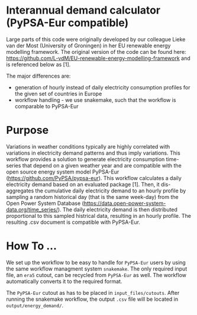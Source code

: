 # Interannual demand calculator (PyPSA-Eur compatible)

Large parts of this code were originally developed by our colleague Lieke van der Most (University of Groningen) in her EU renewable energy modelling framework. The original version of the code can be found here: https://github.com/L-vdM/EU-renewable-energy-modelling-framework and is referenced below as [1].

The major differences are:
- generation of hourly instead of daily electricity consumption profiles for the given set of countries in Europe
- workflow handling - we use snakemake, such that the workflow is comparable to PyPSA-Eur

# Purpose

Variations in weather conditions typically are highly correlated with variations in electricity demand patterns and thus imply variations.
This workflow provides a solution to generate electricity consumption time-series that depend on a given weather year and are compatible with the open source energy system model PyPSA-Eur (https://github.com/PyPSA/pypsa-eur).
This workflow calculates a daily electricity demand based on an evaluated package [1]. Then, it dis-aggregates the cumulative daily electricity demand to an hourly profile by sampling a random historical day (that is the same week-day) from the Open Power System Database (https://data.open-power-system-data.org/time_series/). The daily electricity demand is then distributed proportional to this sampled histrical data, resulting in an hourly profile. The resulting .csv document is compatible with PyPSA-Eur.

# How To ...

We set up the workflow to be easy to handle for `PyPSA-Eur` users by using the same workflow managment system `snakemake`. The only required input file, an `era5` cutout, can be recycled from `PyPSA-Eur` as well. The workflow automatically converts it to the required format.

The `PyPSA-Eur` cutout as has to be placed in `input_files/cutouts`. After running the snakemake workflow, the output `.csv` file will be located in `output/energy_demand/`.
